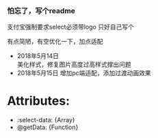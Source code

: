 ### 怕忘了，写个readme

支付宝强制要求select必须带logo
只好自己写个

有点简陋，有空优化一下，加点适配

+ 2018年5月14日   
美化样式，修复图片高度过高样式撑出问题
+ 2018年5月15日
增加pc端适配，添加过渡动画效果

# Attributes:
+ :select-data: {Array}
+ @getData: {Function}
